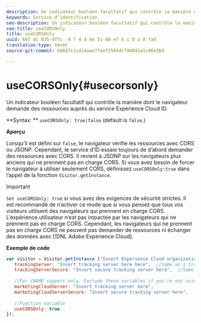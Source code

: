 ```yaml
---
description: Un indicateur booléen facultatif qui contrôle la manière dont le navigateur demande des ressources auprès du service Experience Cloud ID.
keywords: Service d’identification
seo-description: Un indicateur booléen facultatif qui contrôle la manière dont le navigateur demande des ressources auprès du service Experience Cloud ID.
seo-title: useCORSOnly
title: useCORSOnly
uuid: 607 dc 035-dffc -4 f 4 d-be 51-08 ef 6 c 0 a 8 fad
translation-type: tm+mt
source-git-commit: bb687c1cd14aae7faef2565dcf9d041a1c06e3bd

---
```



# useCORSOnly{#usecorsonly}

Un indicateur booléen facultatif qui contrôle la manière dont le navigateur demande des ressources auprès du service Experience Cloud ID.

**Syntax: ** `useCORSOnly: true|false` (default is `false`.)

**Aperçu**

Lorsqu’il est défini sur `false`, le navigateur vérifie les ressources avec CORS ou JSONP. Cependant, le service d’ID essaie toujours de d’abord demander des ressources avec CORS. Il revient à JSONP sur les navigateurs plus anciens qui ne prennent pas en charge CORS. Si vous avez besoin de forcer le navigateur à utiliser seulement CORS, définissez `useCORSOnly:true` dans l’appel de la fonction `Visitor.getInstance`.

>[!IMPORTANT]
>
>`Set useCORSOnly: true` si vous avez des exigences de sécurité strictes. Il est recommandé de n’activer ce mode que si vous pensez que tous vos visiteurs utilisent des navigateurs qui prennent en charge CORS. L’expérience utilisateur n’est pas impactée par les navigateurs qui ne prennent pas en charge CORS. Cependant, les navigateurs qui ne prennent pas en charge CORS ne peuvent pas demander de ressources ni échanger des données avec [!DNL Adobe Experience Cloud].

**Exemple de code**

```js
var visitor = Visitor.getInstance ("Insert Experience Cloud organization ID here",{ 
   trackingServer: "Insert tracking server here here",  //Same as s.trackingServer 
   trackingServerSecure: "Insert secure tracking server here",  //Same as s.trackingServerSecure 
 
   //For CNAME support only. Exclude these variables if you're not using CNAME 
   marketingCloudServer: "Insert tracking server here", 
   marketingCloudServerSecure: "Insert secure tracking server here", 
 
   //Function variable 
   useCORSOnly: true 
});
```

